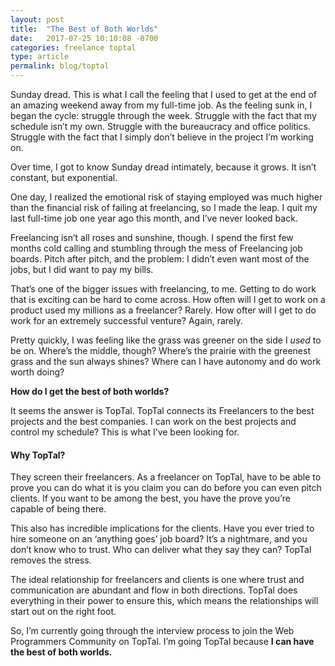```yaml
---
layout: post
title:  "The Best of Both Worlds"
date:   2017-07-25 10:10:08 -0700
categories: freelance toptal
type: article
permalink: blog/toptal
---
```

Sunday dread. This is what I call the feeling that I used to get at the end of an amazing weekend away from my full-time job. As the feeling sunk in, I began the cycle: struggle through the week. Struggle with the fact that my schedule isn’t my own. Struggle with the bureaucracy and office politics. Struggle with the fact that I simply don’t believe in the project I’m working on. 

Over time, I got to know Sunday dread intimately, because it grows. It isn’t constant, but exponential.

One day, I realized the emotional risk of staying employed was much higher than the financial risk of failing at freelancing, so I made the leap. I quit my last full-time job one year ago this month, and I’ve never looked back. 

Freelancing isn’t all roses and sunshine, though. I spend the first few months cold calling and stumbling through the mess of Freelancing job boards. Pitch after pitch, and the problem: I didn’t even want most of the jobs, but I did want to pay my bills.

That’s one of the bigger issues with freelancing, to me. Getting to do work that is exciting can be hard to come across. How often will I get to work on a product used my millions as a freelancer? Rarely. How ofter will I get to do work for an extremely successful venture? Again, rarely. 

Pretty quickly, I was feeling like the grass was greener on the side I *used* to be on. Where’s the middle, though? Where’s the prairie with the greenest grass  and the sun always shines? Where can I have autonomy and do work worth doing?

**How do I get the best of both worlds?**

It seems the answer is TopTal. TopTal connects its Freelancers to the best projects and the best companies. I can work on the best projects and control my schedule?  This is what I’ve been looking for.

#### Why TopTal?
They screen their freelancers. As a freelancer on TopTal,  have to be able to prove you can do what it is you claim you can do before you can even pitch clients. If you want to be among the best, you have the prove you’re capable of being there.

This also has incredible implications for the clients. Have you ever tried to hire someone on an ‘anything goes’ job board? It’s a nightmare, and you don’t know who to trust. Who can deliver what they say they can? TopTal removes the stress.

The ideal relationship for freelancers and clients is one where trust and communication are abundant and flow in both directions. TopTal does everything in their power to ensure this, which means the relationships will start out on the right foot. 

So, I’m currently going through the interview process to join the Web Programmers Community on TopTal. I’m going TopTal because **I can have the best of both worlds.**
